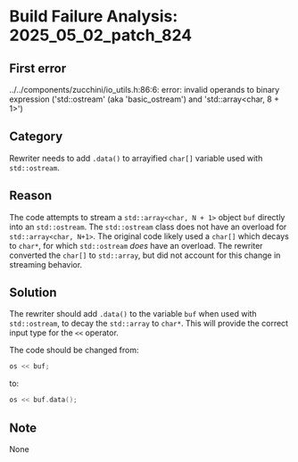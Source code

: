 # Build Failure Analysis: 2025_05_02_patch_824

## First error
../../components/zucchini/io_utils.h:86:6: error: invalid operands to binary expression ('std::ostream' (aka 'basic_ostream<char>') and 'std::array<char, 8 + 1>')

## Category
Rewriter needs to add `.data()` to arrayified `char[]` variable used with `std::ostream`.

## Reason
The code attempts to stream a `std::array<char, N + 1>` object `buf` directly into an `std::ostream`. The `std::ostream` class does not have an overload for `std::array<char, N+1>`.  The original code likely used a `char[]` which decays to `char*`, for which `std::ostream` *does* have an overload. The rewriter converted the `char[]` to `std::array`, but did not account for this change in streaming behavior.

## Solution
The rewriter should add `.data()` to the variable `buf` when used with `std::ostream`, to decay the `std::array` to `char*`. This will provide the correct input type for the `<<` operator.

The code should be changed from:
```c++
os << buf;
```
to:
```c++
os << buf.data();
```

## Note
None